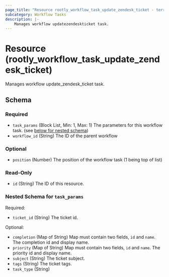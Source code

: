 ```yaml
---
page_title: "Resource rootly_workflow_task_update_zendesk_ticket - terraform-provider-rootly"
subcategory: Workflow Tasks
description: |-
    Manages workflow updatezendeskticket task.
---
```


# Resource (rootly_workflow_task_update_zendesk_ticket)

Manages workflow update_zendesk_ticket task.

<!-- schema generated by tfplugindocs -->
## Schema

### Required

- `task_params` (Block List, Min: 1, Max: 1) The parameters for this workflow task. (see [below for nested schema](#nestedblock--task_params))
- `workflow_id` (String) The ID of the parent workflow

### Optional

- `position` (Number) The position of the workflow task (1 being top of list)

### Read-Only

- `id` (String) The ID of this resource.

<a id="nestedblock--task_params"></a>
### Nested Schema for `task_params`

Required:

- `ticket_id` (String) The ticket id.

Optional:

- `completion` (Map of String) Map must contain two fields, `id` and `name`. The completion id and display name.
- `priority` (Map of String) Map must contain two fields, `id` and `name`. The priority id and display name.
- `subject` (String) The ticket subject.
- `tags` (String) The ticket tags.
- `task_type` (String)
